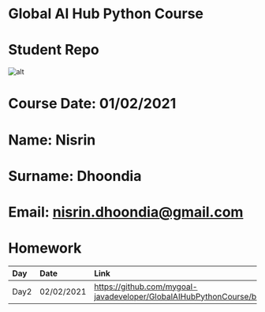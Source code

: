 # Global AI Hub Python Course  
# Student Repo  
![alt](<https://github.com/globalaihub/gaih-students-repo-example/blob/main/img/logo.png>)  
# Course Date: 01/02/2021  
# Name: Nisrin  
# Surname: Dhoondia  
# Email: nisrin.dhoondia@gmail.com  

# Homework  
|Day|Date|Link|
|:----|:----|:----|
|Day2|02/02/2021|https://github.com/mygoal-javadeveloper/GlobalAIHubPythonCourse/blob/main/Homeworks/Day2/Day2.ipynb|
